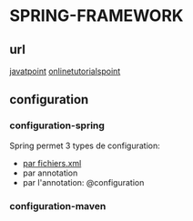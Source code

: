 # SPRING-FRAMEWORK

## url
[javatpoint](https://www.javatpoint.com/spring-tutorial)
[onlinetutorialspoint](https://www.onlinetutorialspoint.com/spring-tutorials)

## configuration
### configuration-spring
Spring permet 3 types de configuration:
* [par fichiers.xml](https://github.com/grouault/spring-tutorial/blob/master/spring-contexte/notes/configuration.xml.md)
* par annotation
* par l'annotation: @configuration
### configuration-maven
